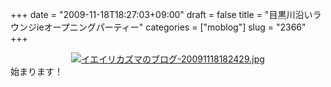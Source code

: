 +++
date = "2009-11-18T18:27:03+09:00"
draft = false
title = "目黒川沿いラウンジieオープニングパーティー"
categories = ["moblog"]
slug = "2366"
+++

<div align="center"><a href="/images/ameblo/blog_import_4f7a380b5e1bb.jpg"><img alt="イエイリカズマのブログ-20091118182429.jpg" src="/images/ameblo/blog_import_4f7a380b0ff10.jpg" border="0" /></a></div>
始まります！

